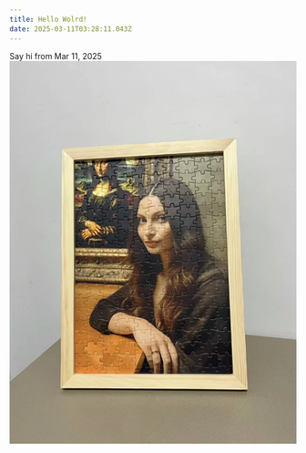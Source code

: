 ```yaml
---
title: Hello Wolrd!
date: 2025-03-11T03:28:11.043Z
---
```



Say hi from Mar 11, 2025![IMG_3052.JPG](https://github.com/sqzhang-jeremy/tinymind-blog/blob/main/assets/images/2025-03-11/1741663726419.JPG?raw=true)